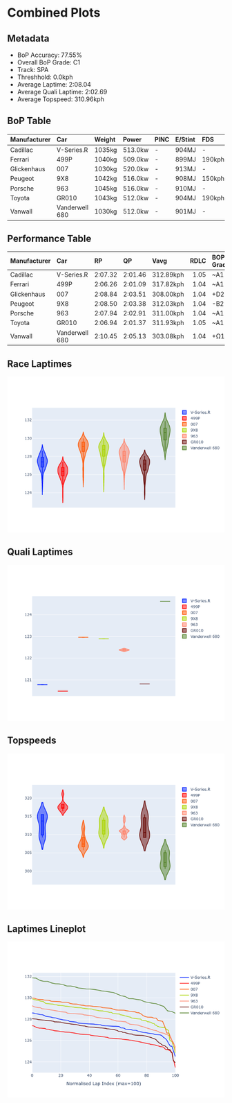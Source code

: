 # Combined Plots

## Metadata

- BoP Accuracy: 77.55%
- Overall BoP Grade: C1
- Track: SPA
- Threshhold: 0.0kph
- Average Laptime: 2:08.04
- Average Quali Laptime: 2:02.69
- Average Topspeed: 310.96kph

## BoP Table
| Manufacturer   | Car            | Weight   | Power   | PINC   | E/Stint   | FDS    | RDP    | QDP     | TDP    |
|:---------------|:---------------|:---------|:--------|:-------|:----------|:-------|:-------|:--------|:-------|
| Cadillac       | V-Series.R     | 1035kg   | 513.0kw | -      | 904MJ     | -      | 45.45% | 25.00%  | 7.98%  |
| Ferrari        | 499P           | 1040kg   | 509.0kw | -      | 899MJ     | 190kph | 48.43% | 25.00%  | 3.21%  |
| Glickenhaus    | 007            | 1030kg   | 520.0kw | -      | 913MJ     | -      | 46.58% | 50.00%  | 23.12% |
| Peugeot        | 9X8            | 1042kg   | 516.0kw | -      | 908MJ     | 150kph | 44.18% | 33.33%  | 2.85%  |
| Porsche        | 963            | 1045kg   | 516.0kw | -      | 910MJ     | -      | 46.26% | 50.00%  | 7.18%  |
| Toyota         | GR010          | 1043kg   | 512.0kw | -      | 904MJ     | 190kph | 46.44% | 50.00%  | 3.26%  |
| Vanwall        | Vanderwell 680 | 1030kg   | 512.0kw | -      | 901MJ     | -      | 47.50% | 100.00% | 10.00% |

## Performance Table
| Manufacturer   | Car            | RP      | QP      | Vavg      |   RDLC | BOP-Grade   | Match   |
|:---------------|:---------------|:--------|:--------|:----------|-------:|:------------|:--------|
| Cadillac       | V-Series.R     | 2:07.32 | 2:01.46 | 312.89kph |   1.05 | ~A1         | 97.65%  |
| Ferrari        | 499P           | 2:06.26 | 2:01.09 | 317.82kph |   1.04 | ~A1         | 95.12%  |
| Glickenhaus    | 007            | 2:08.84 | 2:03.51 | 308.00kph |   1.04 | +D2         | 63.24%  |
| Peugeot        | 9X8            | 2:08.50 | 2:03.38 | 312.03kph |   1.04 | -B2         | 80.62%  |
| Porsche        | 963            | 2:07.94 | 2:02.91 | 311.00kph |   1.04 | ~A1         | 99.38%  |
| Toyota         | GR010          | 2:06.94 | 2:01.37 | 311.93kph |   1.05 | ~A1         | 96.35%  |
| Vanwall        | Vanderwell 680 | 2:10.45 | 2:05.13 | 303.08kph |   1.04 | +Ω1         | 10.53%  |

## Race Laptimes
![Race Laptimes](images/race_violin.png)

## Quali Laptimes
![Quali Laptimes](images/quali_violin.png)

## Topspeeds
![Topspeeds](images/topspeed_violin.png)

## Laptimes Lineplot
![Laptimes Lineplot](images/laptime_line.png)

